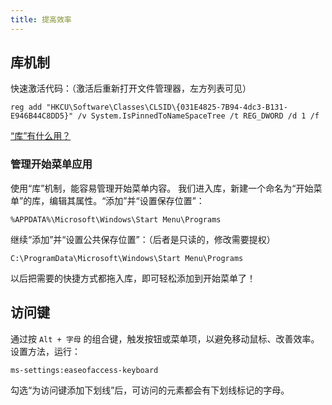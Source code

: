 ```yaml
---
title: 提高效率
---
```


## 库机制

快速激活代码：（激活后重新打开文件管理器，左方列表可见）

    reg add "HKCU\Software\Classes\CLSID\{031E4825-7B94-4dc3-B131-E946B44C8DD5}" /v System.IsPinnedToNameSpaceTree /t REG_DWORD /d 1 /f

[“库”有什么用？](https://sspai.com/post/41297)

### 管理开始菜单应用

使用“库”机制，能容易管理开始菜单内容。
我们进入库，新建一个命名为“开始菜单”的库，编辑其属性。“添加”并“设置保存位置”：

    %APPDATA%\Microsoft\Windows\Start Menu\Programs

继续“添加”并“设置公共保存位置”：（后者是只读的，修改需要提权）

    C:\ProgramData\Microsoft\Windows\Start Menu\Programs

以后把需要的快捷方式都拖入库，即可轻松添加到开始菜单了！

## 访问键

通过按 `Alt + 字母` 的组合键，触发按钮或菜单项，以避免移动鼠标、改善效率。
设置方法，运行：

    ms-settings:easeofaccess-keyboard

勾选“为访问键添加下划线”后，可访问的元素都会有下划线标记的字母。
